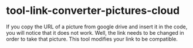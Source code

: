 # tool-link-converter-pictures-cloud
If you copy the URL of a picture from google drive and insert it in the code, you will notice that it does not work. Well, the link needs to be changed in order to take that picture. This tool modifies your link to be compatible.
